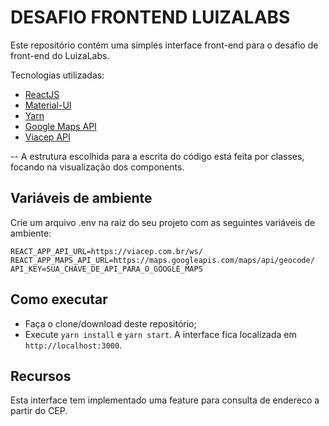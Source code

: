 # DESAFIO FRONTEND LUIZALABS
Este repositório contém uma simples interface front-end para o desafio de front-end do LuizaLabs.

Tecnologias utilizadas:
* [ReactJS](https://reactjs.org/)
* [Material-UI](https://material-ui.com/)
* [Yarn](https://yarnpkg.com/)
* [Google Maps API](https://cloud.google.com/maps-platform/?hl=pt-br)
* [Viacep API](https://viacep.com.br/)

-- A estrutura escolhida para a escrita do código está feita por classes, focando na visualização dos components.

## Variáveis de ambiente
Crie um arquivo .env na raiz do seu projeto com as seguintes variáveis de ambiente:

```
REACT_APP_API_URL=https://viacep.com.br/ws/
REACT_APP_MAPS_API_URL=https://maps.googleapis.com/maps/api/geocode/
API_KEY=SUA_CHAVE_DE_API_PARA_O_GOOGLE_MAPS
```

## Como executar
- Faça o clone/download deste repositório;
- Execute `yarn install` e `yarn start`. A interface fica localizada em `http://localhost:3000`.

## Recursos
Esta interface tem implementado uma feature para consulta de endereco a partir do CEP.
